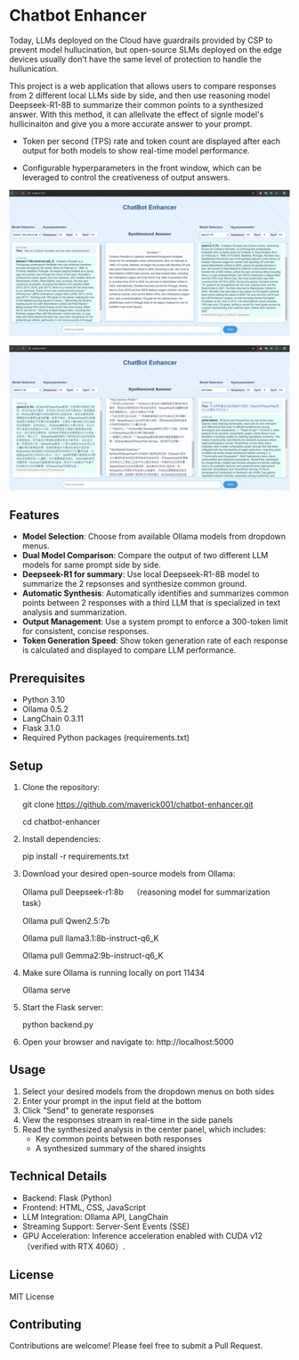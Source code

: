 # Chatbot Enhancer

Today, LLMs deployed on the Cloud have guardrails provided by CSP to prevent model hullucination, but open-source SLMs deployed on the edge devices usually don't have the same level of protection to handle the hullunication. 


This project is a web application that allows users to compare responses from 2 different local LLMs side by side, and then use reasoning model Deepseek-R1-8B to summarize their common points to a synthesized answer. With this method, it can allelivate the effect of signle model's hullicinaiton and give you a more accurate answer to your prompt.

- Token per second (TPS) rate and token count are displayed after each output for both models to show real-time model performance.

- Configurable hyperparameters in the front window, which can be leveraged to control the creativeness of output answers.  


![Chatbot Enhancer Interface](screenshots/interface.png)


![Chatbot Enhancer Interface](screenshots/interface1.png)

## Features

- **Model Selection**: Choose from available Ollama models from dropdown menus.
- **Dual Model Comparison**: Compare the output of two different LLM models for same prompt side by side.
- **Deepseek-R1 for summary**: Use local Deepseek-R1-8B model to summarize the 2 repsonses and synthesize common ground.
- **Automatic Synthesis**: Automatically identifies and summarizes common points between 2 responses with a third LLM that is specialized in text analysis and summarization. 
- **Output Management**: Use a system prompt to enforce a 300-token limit for consistent, concise responses.
- **Token Generation Speed**: Show token generation rate of each response is calculated and displayed to compare LLM performance.

## Prerequisites

- Python 3.10
- Ollama 0.5.2
- LangChain 0.3.11
- Flask 3.1.0
- Required Python packages (requirements.txt)


## Setup

1. Clone the repository:

    git clone https://github.com/maverick001/chatbot-enhancer.git

    cd chatbot-enhancer


2. Install dependencies:

    pip install -r requirements.txt

3. Download your desired open-source models from Ollama:

   Ollama pull Deepseek-r1:8b  &nbsp;&nbsp; （reasoning model for summarization task）

   Ollama pull Qwen2.5:7b

   Ollama pull llama3.1:8b-instruct-q6_K

   Ollama pull Gemma2:9b-instruct-q6_K

4. Make sure Ollama is running locally on port 11434

   Ollama serve


5. Start the Flask server:

    python backend.py


6. Open your browser and navigate to:
http://localhost:5000



## Usage

1. Select your desired models from the dropdown menus on both sides
2. Enter your prompt in the input field at the bottom
3. Click "Send" to generate responses
4. View the responses stream in real-time in the side panels
5. Read the synthesized analysis in the center panel, which includes:
   - Key common points between both responses
   - A synthesized summary of the shared insights


## Technical Details

- Backend: Flask (Python)
- Frontend: HTML, CSS, JavaScript
- LLM Integration: Ollama API, LangChain
- Streaming Support: Server-Sent Events (SSE)
- GPU Acceleration: Inference acceleration enabled with CUDA v12 （verified with RTX 4060）.

## License

MIT License

## Contributing

Contributions are welcome! Please feel free to submit a Pull Request.